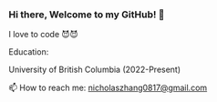 ### Hi there, Welcome to my GitHub! 👋

I love to code 😈😈

Education:

University of British Columbia
(2022-Present)

📫 How to reach me: nicholaszhang0817@gmail.com

<!--
**TheIceCreamBoss/TheIceCreamBoss** is a ✨ _special_ ✨ repository because its `README.md` (this file) appears on your GitHub profile.

Here are some ideas to get you started:

- 🔭 I’m currently working on ...
- 🌱 I’m currently learning ...
- 👯 I’m looking to collaborate on ...
- 🤔 I’m looking for help with ...
- 💬 Ask me about ...
- 📫 How to reach me: ...
- 😄 Pronouns: ...
- ⚡ Fun fact: ...
-->
